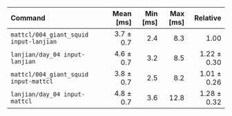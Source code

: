 | Command | Mean [ms] | Min [ms] | Max [ms] | Relative |
|:---|---:|---:|---:|---:|
| `mattcl/004_giant_squid input-lanjian` | 3.7 ± 0.7 | 2.4 | 8.3 | 1.00 |
| `lanjian/day_04 input-lanjian` | 4.6 ± 0.7 | 3.2 | 8.5 | 1.22 ± 0.30 |
| `mattcl/004_giant_squid input-mattcl` | 3.8 ± 0.7 | 2.5 | 8.2 | 1.01 ± 0.26 |
| `lanjian/day_04 input-mattcl` | 4.8 ± 0.7 | 3.6 | 12.8 | 1.28 ± 0.32 |
